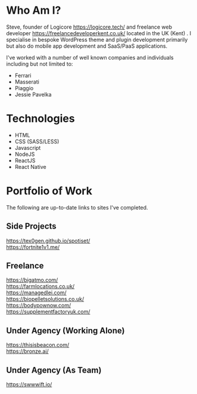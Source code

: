 # Who Am I?
Steve, founder of Logicore https://logicore.tech/ and freelance web developer https://freelancedeveloperkent.co.uk/ located in the UK (Kent) . I specialise in bespoke WordPress theme and plugin development primarily but also do mobile app development and SaaS/PaaS applications.

I've worked with a number of well known companies and individuals including but not limited to:
- Ferrari
- Masserati
- Piaggio
- Jessie Pavelka

# Technologies
- HTML
- CSS (SASS/LESS)
- Javascript
- NodeJS
- ReactJS
- React Native

# Portfolio of Work
The following are up-to-date links to sites I've completed.

## Side Projects
https://tex0gen.github.io/spotiset/<br />
https://fortnite1v1.me/

## Freelance
https://bigatmo.com/<br />
https://farmlocations.co.uk/<br />
https://managedlei.com/<br />
https://biopelletsolutions.co.uk/<br />
https://bodypownow.com/<br />
https://supplementfactoryuk.com/

## Under Agency (Working Alone)
https://thisisbeacon.com/<br />
https://bronze.ai/

## Under Agency (As Team)
https://swwwift.io/
